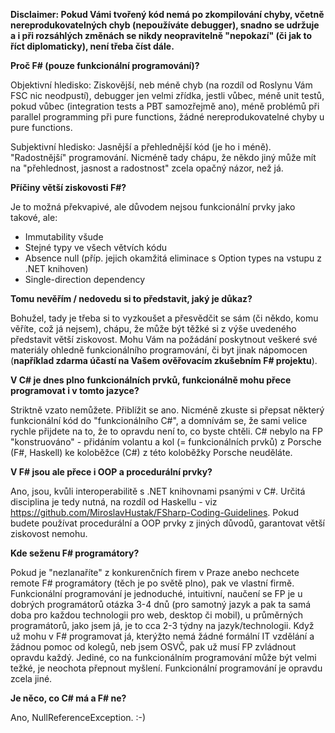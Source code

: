 **Disclaimer: Pokud Vámi tvořený kód nemá po zkompilování chyby, včetně nereprodukovatelných chyb (nepoužíváte debugger), snadno se udržuje a i při rozsáhlých změnách se nikdy neopravitelně "nepokazí" (či jak to říct diplomaticky), není třeba číst dále.**
<br>

**Proč F# (pouze funkcionální programování)?**

Objektivní hledisko: Ziskovější, neb méně chyb (na rozdíl od Roslynu Vám FSC nic neodpustí), debugger jen velmi zřídka, jestli vůbec, méně unit testů, pokud vůbec (integration tests a PBT samozřejmě ano), méně problémů při parallel programming při pure functions, žádné nereprodukovatelné chyby u pure functions.

Subjektivní hledisko: Jasnější a přehlednější kód (je ho i méně). "Radostnější" programování. Nicméně tady chápu, že někdo jiný může mít na "přehlednost, jasnost a radostnost" zcela opačný názor, než já.

**Příčiny větší ziskovosti F#?**

Je to možná překvapivé, ale důvodem nejsou funkcionální prvky jako takové, ale:
<ul>
<li>Immutability všude</li>
<li>Stejné typy ve všech větvích kódu</li>
<li>Absence null (příp. jejich okamžitá eliminace s Option types na vstupu z .NET knihoven)</li>
<li>Single-direction dependency</li>
</ul>

**Tomu nevěřím / nedovedu si to představit, jaký je důkaz?**

Bohužel, tady je třeba si to vyzkoušet a přesvědčit se sám (či někdo, komu věříte, což já nejsem), chápu, že může být těžké si z výše uvedeného představit větší ziskovost. Mohu Vám na požádání poskytnout veškeré své materiály ohledně funkcionálního programování, či byt jinak nápomocen (**například zdarma účastí na Vašem ověřovacím zkušebním F# projektu**). 

**V C# je dnes plno funkcionálních prvků, funkcionálně mohu přece programovat i v tomto jazyce?**

Striktně vzato nemůžete. Přiblížit se ano. Nicméně zkuste si přepsat některý funkcionální kód do "funkcionálního C#", a domnívám se, že sami velice rychle přijdete na to, že to opravdu není to, co byste chtěli. C# nebylo na FP "konstruováno" - přidáním volantu a kol (= funkcionálních prvků) z Porsche (F#, Haskell) ke koloběžce (C#) z této koloběžky Porsche neuděláte. 

**V F# jsou ale přece i OOP a procedurální prvky?** 

Ano, jsou, kvůli interoperabilitě s .NET knihovnami psanými v C#. Určitá disciplina je tedy nutná, na rozdíl od Haskellu - viz https://github.com/MiroslavHustak/FSharp-Coding-Guidelines. Pokud budete používat procedurální a OOP prvky z jiných důvodů, garantovat větší ziskovost nemohu.  

**Kde seženu F# programátory?** 

Pokud je "nezlanaříte" z konkurenčních firem v Praze anebo nechcete remote F# programátory (těch je po světě plno), pak ve vlastní firmě. Funkcionální programování je jednoduché, intuitivní, naučení se FP je u dobrých programátorů otázka 3-4 dnů (pro samotný jazyk a pak ta samá doba pro každou technologii pro web, desktop či mobil), u průměrných programátorů, jako jsem já, je to cca 2-3 týdny na jazyk/technologii. Když už mohu v F# programovat já, kterýžto nemá žádné formální IT vzdělání a žádnou pomoc od kolegů, neb jsem OSVČ, pak už musí FP zvládnout opravdu každý. Jediné, co na funkcionálním programování může být velmi težké, je neochota přepnout myšlení. Funkcionální programování je opravdu zcela jiné.

**Je něco, co C# má a F# ne?** 

Ano, NullReferenceException. :-)
